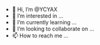 - 👋 Hi, I’m @YCYAX
- 👀 I’m interested in ...
- 🌱 I’m currently learning ...
- 💞️ I’m looking to collaborate on ...
- 📫 How to reach me ...

<!---
YCYAX/YCYAX is a ✨ special ✨ repository because its `README.md` (this file) appears on your GitHub profile.
You can click the Preview link to take a look at your changes.
--->
